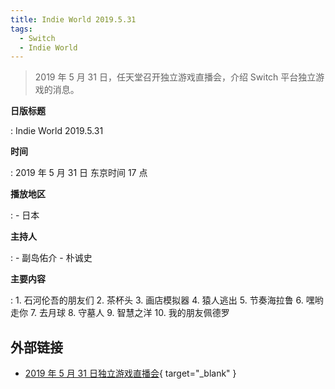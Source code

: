 ```yaml
---
title: Indie World 2019.5.31
tags:
  - Switch
  - Indie World
---
```


> 2019 年 5 月 31 日，任天堂召开独立游戏直播会，介绍 Switch 平台独立游戏的消息。

**日版标题**

:   Indie World 2019.5.31

**时间**

:   2019 年 5 月 31 日 东京时间 17 点

**播放地区**

:   - 日本

**主持人**

:   - 副岛佑介
    - 朴诚史

**主要内容**

:   1. 石河伦吾的朋友们
    2. 茶杯头
    3. 画店模拟器
    4. 猿人逃出
    5. 节奏海拉鲁
    6. 嘿哟走你
    7. 去月球
    8. 守墓人
    9. 智慧之洋
    10. 我的朋友佩德罗

## 外部链接

- [2019 年 5 月 31 日独立游戏直播会](https://www.bilibili.com/video/BV14K411371r/){ target="_blank" }
